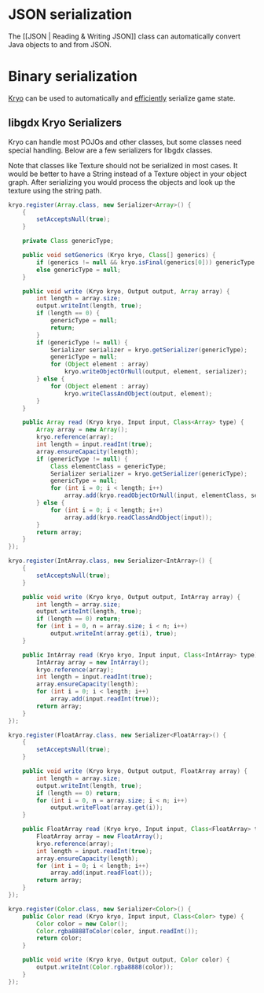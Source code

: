 # JSON serialization #

The [[JSON | Reading & Writing JSON]] class can automatically convert Java objects to and from JSON.

# Binary serialization #

[Kryo](https://github.com/EsotericSoftware/kryo) can be used to automatically and [efficiently](https://github.com/eishay/jvm-serializers/wiki) serialize game state.

## libgdx Kryo Serializers ##

Kryo can handle most POJOs and other classes, but some classes need special handling. Below are a few serializers for libgdx classes. 

Note that classes like Texture should not be serialized in most cases. It would be better to have a String instead of a Texture object in your object graph. After serializing you would process the objects and look up the texture using the string path.

```java
kryo.register(Array.class, new Serializer<Array>() {
	{
		setAcceptsNull(true);
	}

	private Class genericType;

	public void setGenerics (Kryo kryo, Class[] generics) {
		if (generics != null && kryo.isFinal(generics[0])) genericType = generics[0];
		else genericType = null;
	}

	public void write (Kryo kryo, Output output, Array array) {
		int length = array.size;
		output.writeInt(length, true);
		if (length == 0) {
			genericType = null;
			return;
		}
		if (genericType != null) {
			Serializer serializer = kryo.getSerializer(genericType);
			genericType = null;
			for (Object element : array)
				kryo.writeObjectOrNull(output, element, serializer);
		} else {
			for (Object element : array)
				kryo.writeClassAndObject(output, element);
		}
	}

	public Array read (Kryo kryo, Input input, Class<Array> type) {
		Array array = new Array();
		kryo.reference(array);
		int length = input.readInt(true);
		array.ensureCapacity(length);
		if (genericType != null) {
			Class elementClass = genericType;
			Serializer serializer = kryo.getSerializer(genericType);
			genericType = null;
			for (int i = 0; i < length; i++)
				array.add(kryo.readObjectOrNull(input, elementClass, serializer));
		} else {
			for (int i = 0; i < length; i++)
				array.add(kryo.readClassAndObject(input));
		}
		return array;
	}
});

kryo.register(IntArray.class, new Serializer<IntArray>() {
	{
		setAcceptsNull(true);
	}

	public void write (Kryo kryo, Output output, IntArray array) {
		int length = array.size;
		output.writeInt(length, true);
		if (length == 0) return;
		for (int i = 0, n = array.size; i < n; i++)
			output.writeInt(array.get(i), true);
	}

	public IntArray read (Kryo kryo, Input input, Class<IntArray> type) {
		IntArray array = new IntArray();
		kryo.reference(array);
		int length = input.readInt(true);
		array.ensureCapacity(length);
		for (int i = 0; i < length; i++)
			array.add(input.readInt(true));
		return array;
	}
});

kryo.register(FloatArray.class, new Serializer<FloatArray>() {
	{
		setAcceptsNull(true);
	}

	public void write (Kryo kryo, Output output, FloatArray array) {
		int length = array.size;
		output.writeInt(length, true);
		if (length == 0) return;
		for (int i = 0, n = array.size; i < n; i++)
			output.writeFloat(array.get(i));
	}

	public FloatArray read (Kryo kryo, Input input, Class<FloatArray> type) {
		FloatArray array = new FloatArray();
		kryo.reference(array);
		int length = input.readInt(true);
		array.ensureCapacity(length);
		for (int i = 0; i < length; i++)
			array.add(input.readFloat());
		return array;
	}
});

kryo.register(Color.class, new Serializer<Color>() {
	public Color read (Kryo kryo, Input input, Class<Color> type) {
		Color color = new Color();
		Color.rgba8888ToColor(color, input.readInt());
		return color;
	}

	public void write (Kryo kryo, Output output, Color color) {
		output.writeInt(Color.rgba8888(color));
	}
});
```